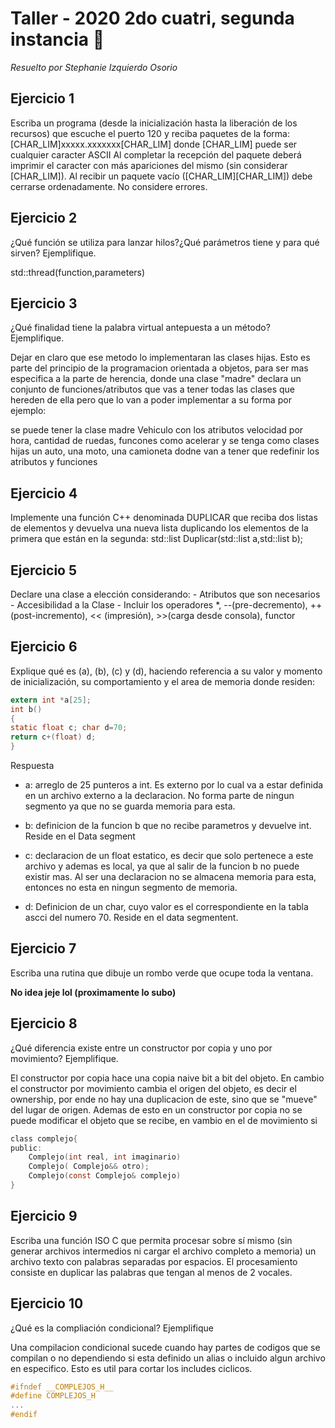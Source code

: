 # Taller - 2020 2do cuatri, segunda instancia :dart:
_Resuelto por Stephanie Izquierdo Osorio_

## Ejercicio 1

Escriba un programa (desde la inicialización hasta la liberación de los recursos) que escuche el puerto 120 y reciba paquetes de la forma:
		[CHAR_LIM]xxxxx.xxxxxxx[CHAR_LIM]
donde [CHAR_LIM] puede ser cualquier caracter ASCII
Al completar la recepción del paquete deberá imprimir el caracter con más apariciones del mismo (sin considerar [CHAR_LIM]). Al recibir un paquete vacío ([CHAR_LIM][CHAR_LIM]) debe cerrarse ordenadamente. No considere errores.

## Ejercicio 2

¿Qué función se utiliza para lanzar hilos?¿Qué parámetros tiene y para qué sirven?
Ejemplifique.

std::thread(function,parameters)

## Ejercicio 3

¿Qué finalidad tiene la palabra virtual antepuesta a un método? Ejemplifique.


Dejar en claro que ese metodo lo implementaran las clases hijas. Esto es parte del principio de la programacion orientada a objetos, para ser mas especifica a la parte de herencia, donde una clase "madre" declara un conjunto de funciones/atributos que vas a tener todas las clases que hereden de ella pero que lo van a poder implementar a su forma por ejemplo:

se puede tener la clase madre Vehiculo con los atributos velocidad por hora, cantidad de ruedas, funcones como acelerar y se tenga como clases hijas un auto, una moto, una camioneta dodne van a tener que redefinir los atributos y funciones

## Ejercicio 4

Implemente una función C++ denominada DUPLICAR que reciba dos listas de elementos y devuelva una nueva lista duplicando los elementos de la primera que están en la segunda:
		std::list<T> Duplicar(std::list<T> a,std::list<T> b);

## Ejercicio 5

Declare una clase a elección considerando:
		- Atributos que son necesarios
		- Accesibilidad a la Clase
		- Incluir los operadores *, --(pre-decremento), ++(post-incremento), << (impresión), >>(carga desde consola), functor



## Ejercicio 6

Explique qué es (a), (b), (c) y (d), haciendo referencia a su valor y momento de inicialización, su comportamiento y el area de memoria donde residen:

```c
extern int *a[25];
int b()
{
static float c; char d=70;
return c+(float) d;
}
```

Respuesta

- a: arreglo de 25 punteros a int. Es externo por lo cual va a estar definida en un archivo externo a la declaracion. No forma parte de ningun segmento ya que no se guarda memoria para esta.

- b: definicion de la funcion b que no recibe parametros y devuelve int. Reside en el Data segment

- c: declaracion de un float estatico, es decir que solo pertenece a este archivo y ademas es local, ya que al salir de la funcion b no puede existir mas. Al ser una declaracion no se almacena memoria para esta, entonces no esta en ningun segmento de memoria.

- d: Definicion de un char, cuyo valor es el correspondiente en la tabla ascci del numero 70. Reside en el data segmentent.

## Ejercicio 7

Escriba una rutina que dibuje un rombo verde que ocupe toda la ventana.

**No idea jeje lol (proximamente lo subo)**

## Ejercicio 8

¿Qué diferencia existe entre un constructor por copia y uno por movimiento?
Ejemplifique.

El constructor por copia hace una copia naive bit a bit del objeto. En cambio el constructor por movimiento cambia el origen del objeto, es decir el ownership, por ende no hay una duplicacion de este, sino que se "mueve" del lugar de origen. Ademas de esto en un constructor por copia no se puede modificar el objeto que se recibe, en vambio en el de movimiento si

```c
class complejo{
public:
	Complejo(int real, int imaginario)
	Complejo( Complejo&& otro);
	Complejo(const Complejo& complejo)
}

```

## Ejercicio 9

Escriba una función ISO C que permita procesar sobre sí mismo (sin generar archivos intermedios ni cargar el archivo completo a memoria) un archivo texto con palabras separadas por espacios. El procesamiento consiste en duplicar las palabras que tengan al menos de 2 vocales.

## Ejercicio 10

¿Qué es la compliación condicional? Ejemplifique

Una compilacion condicional sucede cuando hay partes de codigos que se compilan o no dependiendo si esta definido un alias o incluido algun archivo en especifico. Esto es util para cortar los includes ciclicos.

```C
#ifndef __COMPLEJOS_H__
#define COMPLEJOS_H
...
#endif
```

